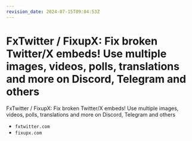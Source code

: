 ```yaml
---
revision_date: 2024-07-15T09:04:53Z
---
```

# FxTwitter / FixupX: Fix broken Twitter/X embeds! Use multiple images, videos, polls, translations and more on Discord, Telegram and others
FxTwitter / FixupX: Fix broken Twitter/X embeds! Use multiple images, videos, polls, translations and more on Discord, Telegram and others
* `fxtwitter.com`
* `fixupx.com`